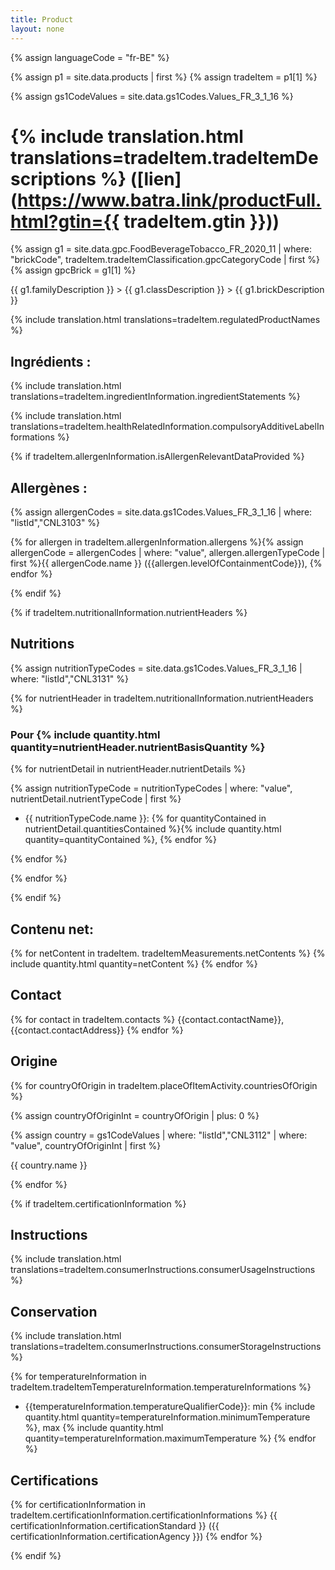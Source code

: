 ```yaml
---
title: Product
layout: none
---
```


{% assign languageCode = "fr-BE" %}

{% assign p1 = site.data.products | first %}
{% assign tradeItem =  p1[1] %}

{% assign gs1CodeValues = site.data.gs1Codes.Values_FR_3_1_16 %}

# {% include translation.html translations=tradeItem.tradeItemDescriptions %} ([lien](https://www.batra.link/productFull.html?gtin={{ tradeItem.gtin }}))

{% assign g1 = site.data.gpc.FoodBeverageTobacco_FR_2020_11 | where: "brickCode", tradeItem.tradeItemClassification.gpcCategoryCode | first %}
{% assign gpcBrick =  g1[1] %}

{{ g1.familyDescription }} > {{ g1.classDescription }} > {{ g1.brickDescription }}

<!-- TODO maybe don't show if same as tradeItemDescriptions -->
{% include translation.html translations=tradeItem.regulatedProductNames %}

## Ingrédients : 

<!-- TODO remove "Ingredients:" at the beginning-->
{% include translation.html translations=tradeItem.ingredientInformation.ingredientStatements %}

{% include translation.html translations=tradeItem.healthRelatedInformation.compulsoryAdditiveLabelInformations %}

{% if tradeItem.allergenInformation.isAllergenRelevantDataProvided %}

## Allergènes : 

{% assign allergenCodes = site.data.gs1Codes.Values_FR_3_1_16 | where: "listId","CNL3103" %}


{% for allergen in tradeItem.allergenInformation.allergens %}{% assign allergenCode = allergenCodes | where: "value", allergen.allergenTypeCode | first %}{{ allergenCode.name }} ({{allergen.levelOfContainmentCode}}), {% endfor %}

{% endif %}


{% if tradeItem.nutritionalInformation.nutrientHeaders %}

## Nutritions

{% assign nutritionTypeCodes = site.data.gs1Codes.Values_FR_3_1_16 | where: "listId","CNL3131" %}

{% for nutrientHeader in tradeItem.nutritionalInformation.nutrientHeaders %}

### Pour {% include quantity.html quantity=nutrientHeader.nutrientBasisQuantity %}

{% for nutrientDetail in nutrientHeader.nutrientDetails %}

{% assign nutritionTypeCode = nutritionTypeCodes | where: "value", nutrientDetail.nutrientTypeCode | first %}

* {{ nutritionTypeCode.name }}: {% for quantityContained in nutrientDetail.quantitiesContained %}{% include quantity.html quantity=quantityContained %}, {% endfor %}

{% endfor %}

{% endfor %}

{% endif %}


## Contenu net: 

{% for netContent in tradeItem. tradeItemMeasurements.netContents %}
{% include quantity.html quantity=netContent %}
{% endfor %}

<!--- drainedWeight -->
<!--- tradeItemSize.descriptiveSizes -->

## Contact

{% for contact in tradeItem.contacts %}
{{contact.contactName}}, {{contact.contactAddress}}
{% endfor %}

## Origine

{% for countryOfOrigin in tradeItem.placeOfItemActivity.countriesOfOrigin %}

{% assign countryOfOriginInt = countryOfOrigin | plus: 0 %}

{% assign country = gs1CodeValues | where: "listId","CNL3112" | where: "value", countryOfOriginInt | first %}

{{ country.name }}

{% endfor %}

{% if tradeItem.certificationInformation %}

## Instructions

{% include translation.html translations=tradeItem.consumerInstructions.consumerUsageInstructions %}

## Conservation

{% include translation.html translations=tradeItem.consumerInstructions.consumerStorageInstructions %}

{% for temperatureInformation in tradeItem.tradeItemTemperatureInformation.temperatureInformations %}
* {{temperatureInformation.temperatureQualifierCode}}: min {% include quantity.html quantity=temperatureInformation.minimumTemperature %}, max {% include quantity.html quantity=temperatureInformation.maximumTemperature %}
{% endfor %}

## Certifications

{% for certificationInformation in tradeItem.certificationInformation.certificationInformations %}
{{ certificationInformation.certificationStandard }} ({{ certificationInformation.certificationAgency }})
{% endfor %}

{% endif %}

<!--- preparationServings.preparationInstructions -->
<!--- alcoholInformation.percentageOfAlcoholByVolume -->
<!--- servingQuantityInformation.numberOfServingsPerPackage -->
<!--- nutriscores -->
<!--- isPackagingMarkedReturnable -->
